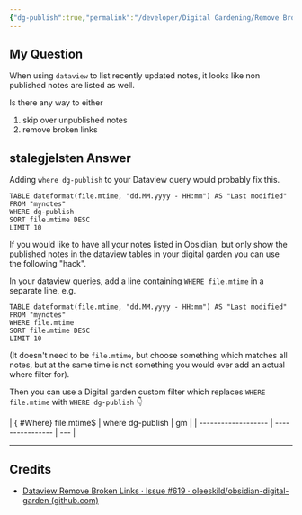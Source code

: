 ```yaml
---
{"dg-publish":true,"permalink":"/developer/Digital Gardening/Remove Broken or un-published Link in Garden/","tags":["digital_garden","notes","markdown","static"],"created":"2024-07-18T10:03:22.000-05:00","updated":"2024-07-18T10:03:22.000-05:00"}
---
```


## My Question
When using `dataview` to list recently updated notes, it looks like non published notes are listed as well.

Is there any way to either

1. skip over unpublished notes
2. remove broken links
## stalegjelsten Answer 
Adding `where dg-publish` to your Dataview query would probably fix this.

```
TABLE dateformat(file.mtime, "dd.MM.yyyy - HH:mm") AS "Last modified"
FROM "mynotes"
WHERE dg-publish
SORT file.mtime DESC
LIMIT 10
```

If you would like to have all your notes listed in Obsidian, but only show the published notes in the dataview tables in your digital garden you can use the following "hack".

In your dataview queries, add a line containing `WHERE file.mtime` in a separate line, e.g.

```
TABLE dateformat(file.mtime, "dd.MM.yyyy - HH:mm") AS "Last modified"
FROM "mynotes"
WHERE file.mtime
SORT file.mtime DESC
LIMIT 10
```

(It doesn't need to be `file.mtime`, but choose something which matches all notes, but at the same time is not something you would ever add an actual where filter for).

Then you can use a Digital garden custom filter which replaces `WHERE file.mtime` with `WHERE dg-publish` 👇  

|
{ #Where}
 file\.mtime$ | where dg-publish | gm  |
| ------------------- | ---------------- | --- |

---
## Credits
- [Dataview Remove Broken Links · Issue #619 · oleeskild/obsidian-digital-garden (github.com)](https://github.com/oleeskild/obsidian-digital-garden/issues/619)